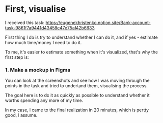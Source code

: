 # First, visualise
I received this task: https://eugenekhristenko.notion.site/Bank-account-task-9861f7a9441d43458c47e75af42b6633

First thing I do is try to understand whether I can do it, and if yes - estimate how much time/money I need to do it.

To me, it's easier to estimate something when it's visualized, that's why the first step is:

### **1. Make a mockup in Figma**
You can look at the screenshots and see how I was moving through the points in the task and tried to undertand them, visualising the process.

The goal here is to do it as quickly as possible to understand whether it worths spending any more of my time.

In my case, I came to the final realization in 20 minutes, which is pertty good, I assume.